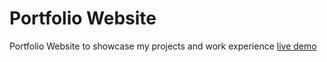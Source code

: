 # Portfolio Website
Portfolio Website to showcase my projects and work experience
[live demo](https://valdesmichael.github.io/Portfolio-Website/)
